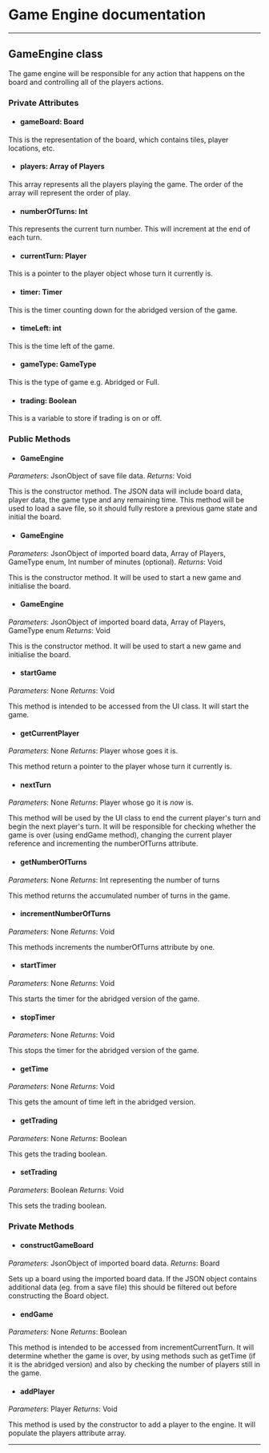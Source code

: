# Game Engine documentation
---
## GameEngine class

The game engine will be responsible for any action that happens on the board and controlling all of the players actions.

### Private Attributes

- #### gameBoard: Board
This is the representation of the board, which contains tiles, player locations, etc.

- #### players: Array of Players
This array represents all the players playing the game. The order of the array will represent the order of play.

- #### numberOfTurns: Int
This represents the current turn number. This will increment at the end of each turn.

- #### currentTurn: Player
This is a pointer to the player object whose turn it currently is.

- #### timer: Timer
This is the timer counting down for the abridged version of the game. 

- #### timeLeft: int
This is the time left of the game.

- #### gameType: GameType
This is the type of game e.g. Abridged or Full.

- #### trading: Boolean
This is a variable to store if trading is on or off.

### Public Methods

- #### GameEngine
*Parameters*: JsonObject of save file data.
*Returns*: Void

This is the constructor method. The JSON data will include board data, player data, the game type and any remaining time. This method will be used to load a save file, so it should fully restore a previous game state and initial the board.

- #### GameEngine
*Parameters*: JsonObject of imported board data, Array of Players, GameType enum, Int number of minutes (optional).
*Returns*: Void

This is the constructor method. It will be used to start a new game and initialise the board.

- #### GameEngine
*Parameters*: JsonObject of imported board data, Array of Players, GameType enum
*Returns*: Void

This is the constructor method. It will be used to start a new game and initialise the board.

- #### startGame
*Parameters*: None
*Returns*: Void

This method is intended to be accessed from the UI class. It will start the game.

- #### getCurrentPlayer
*Parameters*: None
*Returns*: Player whose goes it is.

This method return a pointer to the player whose turn it currently is.

- #### nextTurn
*Parameters*: None
*Returns*: Player whose go it is _now_ is.

This method will be used by the UI class to end the current player's turn and begin the next player's turn. It will be responsible for checking whether the game is over (using endGame method), changing the current player reference and incrementing the numberOfTurns attribute.

- #### getNumberOfTurns
*Parameters*: None
*Returns*: Int representing the number of turns

This method returns the accumulated number of turns in the game.

- #### incrementNumberOfTurns
*Parameters*: None
*Returns*: Void

This methods increments the numberOfTurns attribute by one.

- #### startTimer
*Parameters*: None
*Returns*: Void

This starts the timer for the abridged version of the game.

- #### stopTimer
*Parameters*: None
*Returns*: Void

This stops the timer for the abridged version of the game.

- #### getTime
*Parameters*: None
*Returns*: Void

This gets the amount of time left in the abridged version.

- #### getTrading
*Parameters*: None
*Returns*: Boolean

This gets the trading boolean.

- #### setTrading
*Parameters*: Boolean
*Returns*: Void

This sets the trading boolean.

### Private Methods

- #### constructGameBoard
*Parameters*: JsonObject of imported board data.
*Returns*: Board

Sets up a board using the imported board data. If the JSON object contains additional data (eg. from a save file) this should be filtered out before constructing the Board object.

- #### endGame
*Parameters*: None
*Returns*: Boolean

This method is intended to be accessed from incrementCurrentTurn. It will determine whether the game is over, by using methods such as getTime (if it is the abridged version) and also by checking the number of players still in the game.

- #### addPlayer
*Parameters*: Player
*Returns*: Void

This method is used by the constructor to add a player to the engine. It will populate the players attribute array.

---